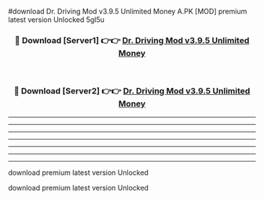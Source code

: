 #download Dr. Driving Mod v3.9.5 Unlimited Money A.PK [MOD] premium latest version Unlocked 5gl5u 



<div align="center">
<h3>🔴 Download [Server1] 👉👉 <a href="https://download1apk.web.app/">Dr. Driving Mod v3.9.5 Unlimited Money</a></h3><br>

<h3>🔴 Download [Server2] 👉👉 <a href="https://download1apk.web.app/">Dr. Driving Mod v3.9.5 Unlimited Money</a></h3>
</div>





----------------------------------------------------------

----------------------------------------------------------

----------------------------------------------------------

----------------------------------------------------------

----------------------------------------------------------

----------------------------------------------------------

----------------------------------------------------------

download premium latest version Unlocked

download premium latest version Unlocked
